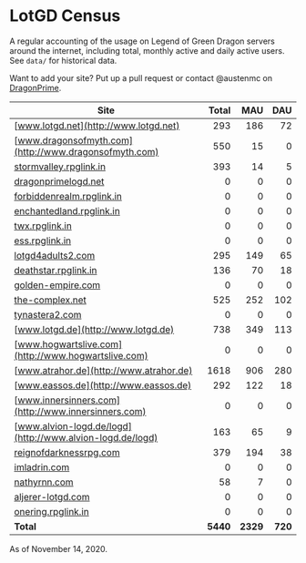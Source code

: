 # LotGD Census
A regular accounting of the usage on Legend of Green Dragon servers around the internet, including total, monthly active and daily active users. See `data/` for historical data.

Want to add your site? Put up a pull request or contact @austenmc on [DragonPrime](http://dragonprime.net).


Site | Total | MAU | DAU
--- | ---:| ---:| ---:
[www.lotgd.net](http://www.lotgd.net)|293|186|72
[www.dragonsofmyth.com](http://www.dragonsofmyth.com)|550|15|0
[stormvalley.rpglink.in](http://stormvalley.rpglink.in)|393|14|5
[dragonprimelogd.net](http://dragonprimelogd.net)|0|0|0
[forbiddenrealm.rpglink.in](http://forbiddenrealm.rpglink.in)|0|0|0
[enchantedland.rpglink.in](http://enchantedland.rpglink.in)|0|0|0
[twx.rpglink.in](http://twx.rpglink.in)|0|0|0
[ess.rpglink.in](http://ess.rpglink.in)|0|0|0
[lotgd4adults2.com](http://lotgd4adults2.com)|295|149|65
[deathstar.rpglink.in](http://deathstar.rpglink.in)|136|70|18
[golden-empire.com](http://golden-empire.com)|0|0|0
[the-complex.net](http://the-complex.net)|525|252|102
[tynastera2.com](http://tynastera2.com)|0|0|0
[www.lotgd.de](http://www.lotgd.de)|738|349|113
[www.hogwartslive.com](http://www.hogwartslive.com)|0|0|0
[www.atrahor.de](http://www.atrahor.de)|1618|906|280
[www.eassos.de](http://www.eassos.de)|292|122|18
[www.innersinners.com](http://www.innersinners.com)|0|0|0
[www.alvion-logd.de/logd](http://www.alvion-logd.de/logd)|163|65|9
[reignofdarknessrpg.com](http://reignofdarknessrpg.com)|379|194|38
[imladrin.com](http://imladrin.com)|0|0|0
[nathyrnn.com](http://nathyrnn.com)|58|7|0
[aljerer-lotgd.com](http://aljerer-lotgd.com)|0|0|0
[onering.rpglink.in](http://onering.rpglink.in)|0|0|0
**Total**|**5440**|**2329**|**720**

As of November 14, 2020.
